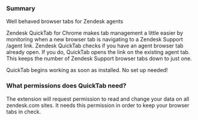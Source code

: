 ### Summary
Well behaved browser tabs for Zendesk agents

Zendesk QuickTab for Chrome makes tab management a little easier by monitoring when a new browser tab is navigating to a Zendesk Support /agent link. Zendesk QuickTab checks if you have an agent browser tab already open. If you do, QuickTab opens the link on the existing agent tab. This keeps the number of Zendesk Support browser tabs down to just one.

QuickTab begins working as soon as installed. No set up needed!

### What permissions does QuickTab need?
The extension will request permission to read and change your data on all zendesk.com sites. It needs this permission in order to keep your browser tabs in check.
